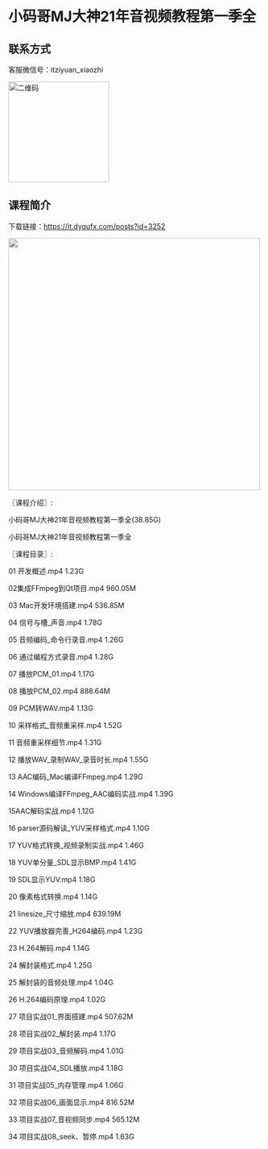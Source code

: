 # 小码哥MJ大神21年音视频教程第一季全

## 联系方式

客服微信号：itziyuan_xiaozhi

<img src="https://ziyuanyun.oss-cn-guangzhou.aliyuncs.com/common/20240614073449/666b82192834a.jpg" width="200" height="200" alt="二维码">

## 课程简介

下载链接：https://it.dyqufx.com/posts?id=3252

<img src="https://ziyuanyun.oss-cn-guangzhou.aliyuncs.com/yun/20240515185103/6644939771237.jpg" width="500" alt="">

  〖课程介绍〗:

 小码哥MJ大神21年音视频教程第一季全(38.85G)

 小码哥MJ大神21年音视频教程第一季全



 〖课程目录〗:

 01 开发概述.mp4 1.23G

 02集成FFmpeg到Qt项目.mp4 960.05M

 03 Mac开发环境搭建.mp4 536.85M

 04 信号与槽_声音.mp4 1.78G

 05 音频编码_命令行录音.mp4 1.26G

 06 通过编程方式录音.mp4 1.28G

 07 播放PCM_01.mp4 1.17G

 08 播放PCM_02.mp4 888.64M

 09 PCM转WAV.mp4 1.13G

 10 采样格式_音频重采样.mp4 1.52G

 11 音频重采样细节.mp4 1.31G

 12 播放WAV_录制WAV_录音时长.mp4 1.55G

 13 AAC编码_Mac编译FFmpeg.mp4 1.29G

 14 Windows编译FFmpeg_AAC编码实战.mp4 1.39G

 15AAC解码实战.mp4 1.12G

 16 parser源码解读_YUV采样格式.mp4 1.10G

 17 YUV格式转换_视频录制实战.mp4 1.46G

 18 YUV单分量_SDL显示BMP.mp4 1.41G

 19 SDL显示YUV.mp4 1.18G

 20 像素格式转换.mp4 1.14G

 21 linesize_尺寸缩放.mp4 639.19M

 22 YUV播放器完善_H264编码.mp4 1.23G

 23 H.264解码.mp4 1.14G

 24 解封装格式.mp4 1.25G

 25 解封装的音频处理.mp4 1.04G

 26 H.264编码原理.mp4 1.02G

 27 项目实战01_界面搭建.mp4 507.62M

 28 项目实战02_解封装.mp4 1.17G

 29 项目实战03_音频解码.mp4 1.01G

 30 项目实战04_SDL播放.mp4 1.18G

 31 项目实战05_内存管理.mp4 1.06G

 32 项目实战06_画面显示.mp4 816.52M

 33 项目实战07_音视频同步.mp4 565.12M

 34 项目实战08_seek、暂停.mp4 1.63G

  